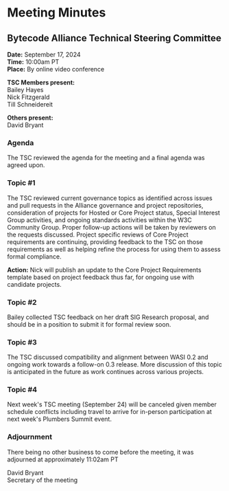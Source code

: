 # Meeting Minutes
## Bytecode Alliance Technical Steering Committee
**Date:** September 17, 2024  
**Time:** 10:00am PT  
**Place:** By online video conference  

**TSC Members present:**  
Bailey Hayes  
Nick Fitzgerald  
Till Schneidereit  

**Others present:**  
David Bryant  

### Agenda
The TSC reviewed the agenda for the meeting and a final agenda was agreed upon.

### Topic #1
The TSC reviewed current governance topics as identified across issues and pull requests in the Alliance governance and project repositories, consideration of projects for Hosted or Core Project status, Special Interest Group activities, and ongoing standards activities within the W3C Community Group. Proper follow-up actions will be taken by reviewers on the requests discussed. Project specific reviews of Core Project requirements are continuing, providing feedback to the TSC on those requirements as well as helping refine the process for using them to assess formal compliance.

**Action:** Nick will publish an update to the Core Project Requirements template based on project feedback thus far, for ongoing use with candidate projects.

### Topic #2
Bailey collected TSC feedback on her draft SIG Research proposal, and should be in a position to submit it for formal review soon.

### Topic #3
The TSC discussed compatibility and alignment between WASI 0.2 and ongoing work towards a follow-on 0.3 release. More discussion of this topic is anticipated in the future as work continues across various projects.

### Topic #4
Next week's TSC meeting (September 24) will be canceled given member schedule conflicts including travel to arrive for in-person participation at next week's Plumbers Summit event.

### Adjournment
There being no other business to come before the meeting, it was adjourned at approximately 11:02am PT

David Bryant  
Secretary of the meeting